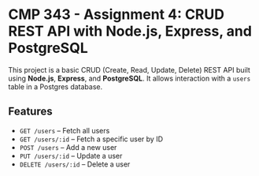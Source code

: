 # CMP 343 - Assignment 4: CRUD REST API with Node.js, Express, and PostgreSQL

This project is a basic CRUD (Create, Read, Update, Delete) REST API built using **Node.js**, **Express**, and **PostgreSQL**. It allows interaction with a `users` table in a Postgres database.

## Features

- `GET /users` – Fetch all users
- `GET /users/:id` – Fetch a specific user by ID
- `POST /users` – Add a new user
- `PUT /users/:id` – Update a user
- `DELETE /users/:id` – Delete a user
